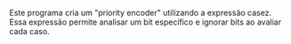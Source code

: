 Este programa cria um "priority encoder" utilizando a expressão casez. Essa expressão permite analisar um bit específico e ignorar bits ao avaliar cada caso.

